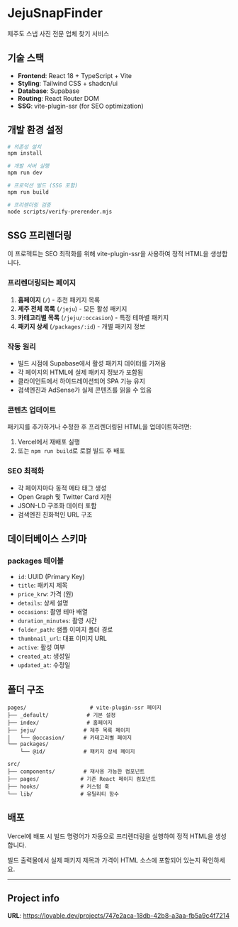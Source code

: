 # JejuSnapFinder

제주도 스냅 사진 전문 업체 찾기 서비스

## 기술 스택

- **Frontend**: React 18 + TypeScript + Vite
- **Styling**: Tailwind CSS + shadcn/ui
- **Database**: Supabase
- **Routing**: React Router DOM
- **SSG**: vite-plugin-ssr (for SEO optimization)

## 개발 환경 설정

```bash
# 의존성 설치
npm install

# 개발 서버 실행
npm run dev

# 프로덕션 빌드 (SSG 포함)
npm run build

# 프리렌더링 검증
node scripts/verify-prerender.mjs
```

## SSG 프리렌더링

이 프로젝트는 SEO 최적화를 위해 vite-plugin-ssr을 사용하여 정적 HTML을 생성합니다.

### 프리렌더링되는 페이지

1. **홈페이지** (`/`) - 추천 패키지 목록
2. **제주 전체 목록** (`/jeju`) - 모든 활성 패키지
3. **카테고리별 목록** (`/jeju/:occasion`) - 특정 테마별 패키지
4. **패키지 상세** (`/packages/:id`) - 개별 패키지 정보

### 작동 원리

- 빌드 시점에 Supabase에서 활성 패키지 데이터를 가져옴
- 각 페이지의 HTML에 실제 패키지 정보가 포함됨
- 클라이언트에서 하이드레이션되어 SPA 기능 유지
- 검색엔진과 AdSense가 실제 콘텐츠를 읽을 수 있음

### 콘텐츠 업데이트

패키지를 추가하거나 수정한 후 프리렌더링된 HTML을 업데이트하려면:

1. Vercel에서 재배포 실행
2. 또는 `npm run build`로 로컬 빌드 후 배포

### SEO 최적화

- 각 페이지마다 동적 메타 태그 생성
- Open Graph 및 Twitter Card 지원
- JSON-LD 구조화 데이터 포함
- 검색엔진 친화적인 URL 구조

## 데이터베이스 스키마

### packages 테이블

- `id`: UUID (Primary Key)
- `title`: 패키지 제목
- `price_krw`: 가격 (원)
- `details`: 상세 설명
- `occasions`: 촬영 테마 배열
- `duration_minutes`: 촬영 시간
- `folder_path`: 샘플 이미지 폴더 경로
- `thumbnail_url`: 대표 이미지 URL
- `active`: 활성 여부
- `created_at`: 생성일
- `updated_at`: 수정일

## 폴더 구조

```
pages/                    # vite-plugin-ssr 페이지
├── _default/            # 기본 설정
├── index/               # 홈페이지
├── jeju/               # 제주 목록 페이지
│   └── @occasion/      # 카테고리별 페이지
└── packages/
    └── @id/            # 패키지 상세 페이지

src/
├── components/         # 재사용 가능한 컴포넌트
├── pages/             # 기존 React 페이지 컴포넌트
├── hooks/             # 커스텀 훅
└── lib/               # 유틸리티 함수
```

## 배포

Vercel에 배포 시 빌드 명령어가 자동으로 프리렌더링을 실행하여 정적 HTML을 생성합니다.

빌드 출력물에서 실제 패키지 제목과 가격이 HTML 소스에 포함되어 있는지 확인하세요.

---

## Project info

**URL**: https://lovable.dev/projects/747e2aca-18db-42b8-a3aa-fb5a9c4f7214

